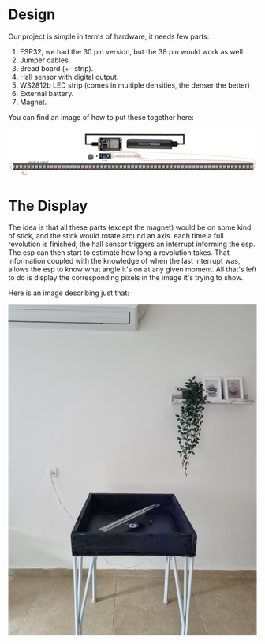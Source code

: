 # Design

Our project is simple in terms of hardware, it needs few parts:
1. ESP32, we had the 30 pin version, but the 38 pin would work as 
   well.
2. Jumper cables.
3. Bread board (+- strip).
4. Hall sensor with digital output.
5. WS2812b LED strip (comes in multiple densities, the denser
   the better)
6. External battery.
7. Magnet.

You can find an image of how to put these together here:

![Connection Diagram](images/connection%20diagram.jpg)

# The Display

The idea is that all these parts (except the magnet) 
would be on some kind of stick, and the stick would rotate around 
an axis. each time a full revolution is finished, the hall sensor
triggers an interrupt informing the esp. The esp can then start to
estimate how long a revolution takes. That information coupled with
the knowledge of when the last interrupt was, allows the esp to 
know what angle it's on at any given moment. All that's left
to do is display the corresponding pixels in the image it's trying
to show.

Here is an image describing just that:

![The Display](images/display/display%201.jpeg)


